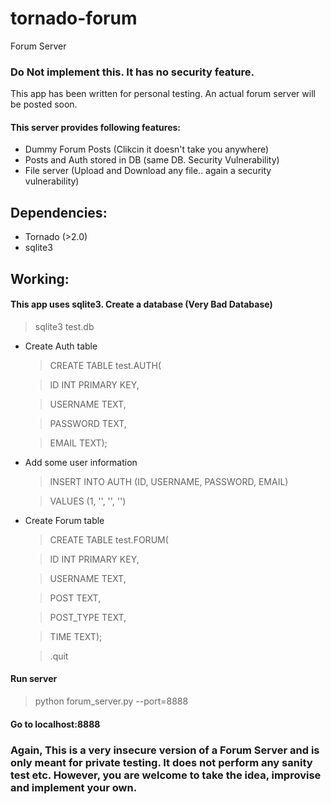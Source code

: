 # tornado-forum
Forum Server 
### Do Not implement this. It has no security feature. 
This app has been written for personal testing.
An actual forum server will be posted soon.

#### This server provides following features:
* Dummy Forum Posts (Clikcin it doesn't take you anywhere)
* Posts and Auth stored in DB (same DB. Security Vulnerability)
* File server (Upload and Download any file.. again a security vulnerability)

## Dependencies:
* Tornado (>2.0)
* sqlite3

## Working:
#### This app uses sqlite3. Create a database (Very Bad Database)
  
  > sqlite3 test.db
  
* Create Auth table
  
  > CREATE TABLE test.AUTH(
  
  > ID INT PRIMARY KEY,
  
  > USERNAME TEXT,
  
  > PASSWORD TEXT,
  
  > EMAIL TEXT);
  
* Add some user information

  > INSERT INTO AUTH (ID, USERNAME, PASSWORD, EMAIL)

  > VALUES (1, '<username>', '<password>', '<email id>')
  
* Create Forum table

  > CREATE TABLE test.FORUM(
  
  > ID INT PRIMARY KEY,
  
  > USERNAME TEXT,
  
  > POST TEXT,
  
  > POST_TYPE TEXT,
  
  > TIME TEXT);
  
  > .quit
  
#### Run server 
  
  > python forum_server.py --port=8888
  
#### Go to localhost:8888

### Again, This is a very insecure version of a Forum Server and is only meant for private testing. It does not perform any sanity test etc. However, you are welcome to take the idea, improvise and implement your own.
